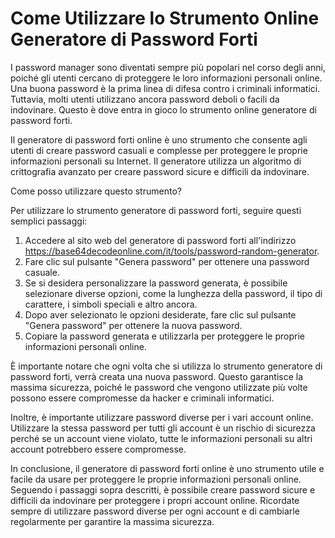 Come Utilizzare lo Strumento Online Generatore di Password Forti
================================================================

I password manager sono diventati sempre più popolari nel corso degli anni, poiché gli utenti cercano di proteggere le loro informazioni personali online. Una buona password è la prima linea di difesa contro i criminali informatici. Tuttavia, molti utenti utilizzano ancora password deboli o facili da indovinare. Questo è dove entra in gioco lo strumento online generatore di password forti.

Il generatore di password forti online è uno strumento che consente agli utenti di creare password casuali e complesse per proteggere le proprie informazioni personali su Internet. Il generatore utilizza un algoritmo di crittografia avanzato per creare password sicure e difficili da indovinare.

Come posso utilizzare questo strumento?

Per utilizzare lo strumento generatore di password forti, seguire questi semplici passaggi:

1. Accedere al sito web del generatore di password forti all'indirizzo <https://base64decodeonline.com/it/tools/password-random-generator>.
2. Fare clic sul pulsante "Genera password" per ottenere una password casuale.
3. Se si desidera personalizzare la password generata, è possibile selezionare diverse opzioni, come la lunghezza della password, il tipo di carattere, i simboli speciali e altro ancora.
4. Dopo aver selezionato le opzioni desiderate, fare clic sul pulsante "Genera password" per ottenere la nuova password.
5. Copiare la password generata e utilizzarla per proteggere le proprie informazioni personali online.

È importante notare che ogni volta che si utilizza lo strumento generatore di password forti, verrà creata una nuova password. Questo garantisce la massima sicurezza, poiché le password che vengono utilizzate più volte possono essere compromesse da hacker e criminali informatici.

Inoltre, è importante utilizzare password diverse per i vari account online. Utilizzare la stessa password per tutti gli account è un rischio di sicurezza perché se un account viene violato, tutte le informazioni personali su altri account potrebbero essere compromesse.

In conclusione, il generatore di password forti online è uno strumento utile e facile da usare per proteggere le proprie informazioni personali online. Seguendo i passaggi sopra descritti, è possibile creare password sicure e difficili da indovinare per proteggere i propri account online. Ricordate sempre di utilizzare password diverse per ogni account e di cambiarle regolarmente per garantire la massima sicurezza.